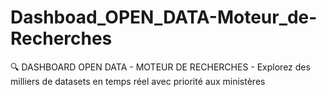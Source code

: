# Dashboad_OPEN_DATA-Moteur_de-Recherches
🔍 DASHBOARD OPEN DATA - MOTEUR DE RECHERCHES - Explorez des milliers de datasets en temps réel avec priorité aux ministères
